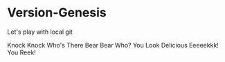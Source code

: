 # Version-Genesis
Let's play with local git

Knock Knock
Who's There
Bear
Bear Who?
You Look Delicious
Eeeeekkk!
You Reek!
